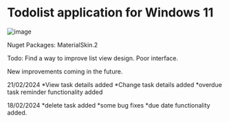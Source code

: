 # Todolist application for Windows 11


![image](https://github.com/AtacanColbekler/LetsTodotaskwith/assets/24621135/bcfea42c-11a3-45b0-a8d2-b03c83b661fa)

Nuget Packages: 
MaterialSkin.2

Todo:
Find a way to improve list view design. Poor interface.

New improvements coming in the future.

21/02/2024
*View task details added
*Change task details added
*overdue task reminder functionality added


18/02/2024
*delete task added
*some bug fixes
*due date functionality added.

